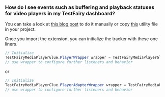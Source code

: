 ### How do I see events such as buffering and playback statuses for video players in my TestFairy dashboard?

You can take a look at [this blog post](https://blog.testfairy.com/tracking-video-events-in-android-tv-with-mediaplayer/) to do it manually or copy [this](https://github.com/testfairy-blog/TestFairyMediaPlayerGlue/blob/master/TestFairyMediaPlayerGlue.java) utility file in your project. 

Once you import the extension, you can initialize the tracker with these one liners.

```java
// Initialize
TestFairyMediaPlayerGlue.PlayerWrapper wrapper = TestFairyMediaPlayerGlue.createByWrapping(myMediaPlayer);
// use wrapper to configure further listeners and behavior
```

or

```java
// Initialize
TestFairyMediaPlayerGlue.PlayerAdapterWrapper wrapper = TestFairyMediaPlayerGlue.createByWrapping(myPlayerAdapter);
// use wrapper to configure further listeners and behavior
```
